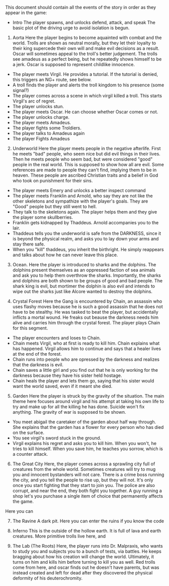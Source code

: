 This document should contain all the events of the story in order as they appear in the game:

- Intro
  The player spawns, and unlocks defend, attack, and speak
  The basic plot of the driving urge to avoid isolation is begun.

1. Aorta
   Here the player begins to become aquainted with combat and the world. Trolls are shown as neutral morally, but they let their loyalty to their king supercede their own will and make evil decisions as a result. Oscar will sometimes appeal to the troll's better judgement. The trolls see amadeus as a perfect being, but he repeatedly shows himself to be a jerk. Oscar is supposed to represent childlike innocence.

- The player meets Virgil. He provides a tutorial. If the tutorial is denied, this triggers an NG+ route, see below.
- A troll finds the player and alerts the troll kingdom to his presence (some signal?)
- The player comes across a scene in which virgil killed a troll. This starts Virgil's arc of regret.
- The player unlocks stun.
- The player meets Oscar. He can choose whether Oscar comes or not.
- The player unlocks charge.
- The player meets Amadeus.
- The player fights some Troldiers.
- The player talks to Amadeus again
- The player Fights Amadeus

2. Underworld
   Here the player meets people in the negative afterlife. First he meets "bad" people, who seem nice but did evil things in their lives. Then he meets people who seem bad, but were considered "good" people in the real world. This is supposed to show how all are evil. Some references are made to people they can't find, implying them to be in heaven. These people are ascribed Christian traits and a belief in God who took on punishment for their sins.

- The player meets Emery and unlocks a better inspect command
- The player meets Franklin and Arnold, who say they are not like the other skeletons and sympathize with the player's goals. They are "Good" people but they still went to hell.
- They talk to the skeletons again. The player helps them and they give the player some skullberries.
- Franklin gets kidnapped by Thaddeus. Arnold accompanies you to the lair.
- Thaddeus tells you the underworld is safe from the DARKNESS, since it is beyond the physical realm, and asks you to lay down your arms and stay there safe.
- When you "kill" thaddeus, you inherit the birthright. He simply reappears and talks about how he can never leave this place.

3. Ocean.
   Here the player is introduced to sharks and the dolphins. The dolphins present themselves as an oppressed faction of sea animals and ask you to help them overthrow the sharks. Importantly, the sharks and dolphins are both shown to be groups of good and bad people. The shark king is evil, but mortimer the dolphin is also evil and intends to wipe out the sharks just like Alcore wanted to destroy the dolphins.

4. Crystal Forest
   Here the Gang is encountered by Chain, an assassin who uses flashy moves because he is such a good assassin that he does not have to be stealthy. He was tasked to beat the player, but accidentally inflicts a mortal wound. He freaks out beause the darkness needs him alive and carries him through the crystal forest. The player plays Chain for this segment.

- The player encounters and loses to Chain.
- Chain meets Virgil, who at first is ready to kill him. Chain explains what has happened. Virgil allows him to continue and says that a healer lives at the end of the forest.
- Chain runs into people who are opressed by the darkness and realizes that the darkness is evil.
- Chain saves a little girl and you find out that he is only working for the darkness because they have his sister held hostage.
- Chain heals the player and lets them go, saying that his sister would want the world saved, even if it meant she died.

5. Garden
   Here the player is struck by the gravity of the situation. The main theme here focuses around virgil and his attempt at taking his own life to try and make up for all the killing he has done. Suicide won't fix anything. The gravity of war is supposed to be shown.

- You meet abigail the caretaker of the garden about half way through. She explains that the garden has a flower for every person who has died on the surface.
- You see virgil's sword stuck in the ground.
- Virgil explains his regret and asks you to kill him. When you won't, he tries to kill himself. When you save him, he teaches you sorrow, which is a counter attack.

6. The Great City
   Here, the player comes across a sprawling city full of creatures from the whole world. Sometimes creatures will try to mug you and innocent bystanders will not care. There is a crime boss running the city, and you tell the people to rise up, but they will not. It's only once you start fighting that they start to join you. The police are also corrupt, and near the end, they both fight you together. A guy running a shop let's you purchase a single item of choice that permanently affects the game.

Here you can

7. The Ravine
   A dark pit. Here you can enter the ruins if you know the code

8. Inferno
   This is the outside of the hollow earth. It is full of lava and earth creatures. More primitive trolls live here, and

9. The Lab (The Roots)
   Here, the player runs into Dr. Malpraxis, who wants to study you and subjects you to a bunch of tests, via battles. He keeps bragging about how his creation will change the world. Ultimately, it turns on him and kills him before turning to kill you as well. Red trolls come from here, and oscar finds out he doesn't have parents, but was instead created and left for dead after they discovered the physical deformity of his deuterochromity.
